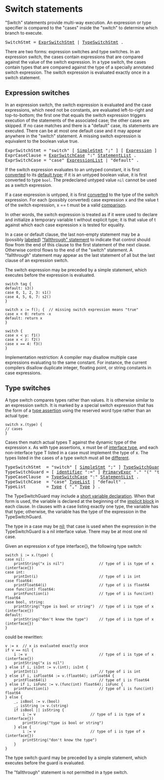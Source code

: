 # Switch statements

"Switch" statements provide multi-way execution. An expression or type specifier is compared to the "cases" inside the "switch" to determine which branch to execute.

<pre>
<a id="SwitchStmt">SwitchStmt</a> = <a href="#ExprSwitchStmt">ExprSwitchStmt</a> | <a href="#TypeSwitchStmt">TypeSwitchStmt</a> .
</pre>

There are two forms: expression switches and type switches. In an expression switch, the cases contain expressions that are compared against the value of the switch expression. In a type switch, the cases contain types that are compared against the type of a specially annotated switch expression. The switch expression is evaluated exactly once in a switch statement.

## Expression switches

In an expression switch, the switch expression is evaluated and the case expressions, which need not be constants, are evaluated left-to-right and top-to-bottom; the first one that equals the switch expression triggers execution of the statements of the associated case; the other cases are skipped. If no case matches and there is a "default" case, its statements are executed. There can be at most one default case and it may appear anywhere in the "switch" statement. A missing switch expression is equivalent to the boolean value true.

<pre>
<a id="ExprSwitchStmt">ExprSwitchStmt</a> = "switch" [ <a href="/Statements/#SimpleStmt">SimpleStmt</a> ";" ] [ <a href="/Expressions/operators.html#Expression">Expression</a> ] "{" { <a href="#ExprCaseClause">ExprCaseClause</a> } "}" .
<a id="ExprCaseClause">ExprCaseClause</a> = <a href="#ExprSwitchCase">ExprSwitchCase</a> ":" <a href="/Blocks/#StatementList">StatementList</a> .
<a id="ExprSwitchCase">ExprSwitchCase</a> = "case" <a href="/Declarations%20and%20scope/constant_declarations.html#ExpressionList">ExpressionList</a> | "default" .
</pre>

If the switch expression evaluates to an untyped constant, it is first [converted](/Expressions/conversions.html) to its [default type](/Constants/); if it is an untyped boolean value, it is first converted to type `bool`. The predeclared untyped value `nil` cannot be used as a switch expression.

If a case expression is untyped, it is first [converted](/Expressions/conversions.html) to the type of the switch expression. For each (possibly converted) case expression x and the value t of the switch expression, x == t must be a valid [comparison](/Expressions/comparison_operators.html).

In other words, the switch expression is treated as if it were used to declare and initialize a temporary variable t without explicit type; it is that value of t against which each case expression x is tested for equality.

In a case or default clause, the last non-empty statement may be a (possibly [labeled](/Statements/labeled_statements.html)) ["fallthrough" statement](/Statements/fallthrough_statements.html) to indicate that control should flow from the end of this clause to the first statement of the next clause. Otherwise control flows to the end of the "switch" statement. A "fallthrough" statement may appear as the last statement of all but the last clause of an expression switch.

The switch expression may be preceded by a simple statement, which executes before the expression is evaluated.

```
switch tag {
default: s3()
case 0, 1, 2, 3: s1()
case 4, 5, 6, 7: s2()
}

switch x := f(); {  // missing switch expression means "true"
case x < 0: return -x
default: return x
}

switch {
case x < y: f1()
case x < z: f2()
case x == 4: f3()
}
```

Implementation restriction: A compiler may disallow multiple case expressions evaluating to the same constant. For instance, the current compilers disallow duplicate integer, floating point, or string constants in case expressions.

## Type switches

A type switch compares types rather than values. It is otherwise similar to an expression switch. It is marked by a special switch expression that has the form of a [type assertion](/Expressions/type_assertions.html) using the reserved word type rather than an actual type:

```
switch x.(type) {
// cases
}
```

Cases then match actual types T against the dynamic type of the expression x. As with type assertions, x must be of [interface type](/Types/interface_types.html), and each non-interface type T listed in a case must implement the type of x. The types listed in the cases of a type switch must all be [different](/Properties%20of%20types%20and%20values/type_identity.html).

<pre>
<a id="TypeSwitchStmt">TypeSwitchStmt</a>  = "switch" [ <a href="/Statements/#SimpleStmt">SimpleStmt</a> ";" ] <a href="#TypeSwitchGuard">TypeSwitchGuard</a> "{" { <a href="#TypeCaseClause">TypeCaseClause</a> } "}" .
<a id="TypeSwitchGuard">TypeSwitchGuard</a> = [ <a href="/Lexical%20elements/identifiers.html#identifier">identifier</a> ":=" ] <a href="/Expressions/primary_expressions.html#PrimaryExpr">PrimaryExpr</a> "." "(" "type" ")" .
<a id="TypeCaseClause">TypeCaseClause</a>  = <a href="#TypeSwitchCase">TypeSwitchCase</a> ":" <a href="/Blocks/#StatementList">StatementList</a> .
<a id="TypeSwitchCase">TypeSwitchCase</a>  = "case" <a href="#TypeList">TypeList</a> | "default" .
<a id="TypeList">TypeList</a>        = <a href="/Types/#Type">Type</a> { "," <a href="/Types/#Type">Type</a> } .
</pre>

The TypeSwitchGuard may include a [short variable declaration](/Declarations%20and%20scope/short_variable_declarations.html). When that form is used, the variable is declared at the beginning of the [implicit block](/Blocks/) in each clause. In clauses with a case listing exactly one type, the variable has that type; otherwise, the variable has the type of the expression in the TypeSwitchGuard.

The type in a case may be [nil](/Declarations%20and%20scope/predeclared_identifiers.html); that case is used when the expression in the TypeSwitchGuard is a nil interface value. There may be at most one nil case.

Given an expression x of type interface{}, the following type switch:

```
switch i := x.(type) {
case nil:
    printString("x is nil")                // type of i is type of x (interface{})
case int:
    printInt(i)                            // type of i is int
case float64:
    printFloat64(i)                        // type of i is float64
case func(int) float64:
    printFunction(i)                       // type of i is func(int) float64
case bool, string:
    printString("type is bool or string")  // type of i is type of x (interface{})
default:
    printString("don't know the type")     // type of i is type of x (interface{})
}
```

could be rewritten:

```
v := x  // x is evaluated exactly once
if v == nil {
    i := v                                 // type of i is type of x (interface{})
    printString("x is nil")
} else if i, isInt := v.(int); isInt {
    printInt(i)                            // type of i is int
} else if i, isFloat64 := v.(float64); isFloat64 {
    printFloat64(i)                        // type of i is float64
} else if i, isFunc := v.(func(int) float64); isFunc {
    printFunction(i)                       // type of i is func(int) float64
} else {
    _, isBool := v.(bool)
    _, isString := v.(string)
    if isBool || isString {
        i := v                         // type of i is type of x (interface{})
        printString("type is bool or string")
    } else {
        i := v                         // type of i is type of x (interface{})
        printString("don't know the type")
    }
}
```

The type switch guard may be preceded by a simple statement, which executes before the guard is evaluated.

The "fallthrough" statement is not permitted in a type switch.